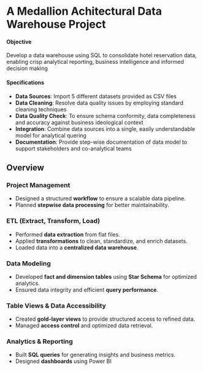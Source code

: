 # A Medallion Achitectural Data Warehouse Project
#### Objective
Develop a data warehouse using SQL to consolidate hotel reservation data, enabling crisp analytical reporting, business intelligence and informed decision making

#### Specifications
- **Data Sources**: Import 5 different datasets provided as CSV files
- **Data Cleaning**: Resolve data quality issues by employing standard cleaning techniques
- **Data Quality Check**: To ensure schema conformity, data completeness and accuracy against business ideological context
- **Integration**: Combine data sources into a single, easily understandable model for analytical quering
- **Documentation**: Provide step-wise documentation of data model to support stakeholders and co-analytical teams


## **Overview**
### **Project Management**
- Designed a structured **workflow** to ensure a scalable data pipeline.
- Planned **stepwise data processing** for better maintainability.

### **ETL (Extract, Transform, Load)**
- Performed **data extraction** from flat files.
- Applied **transformations** to clean, standardize, and enrich datasets.
- Loaded data into a **centralized data warehouse**.

### **Data Modeling**
- Developed **fact and dimension tables** using **Star Schema** for optimized analytics.
- Ensured data integrity and efficient **query performance**.

### **Table Views & Data Accessibility**
- Created **gold-layer views** to provide structured access to refined data.
- Managed **access control** and optimized data retrieval.

### **Analytics & Reporting**
- Built **SQL queries** for generating insights and business metrics.
- Designed **dashboards** using Power BI



